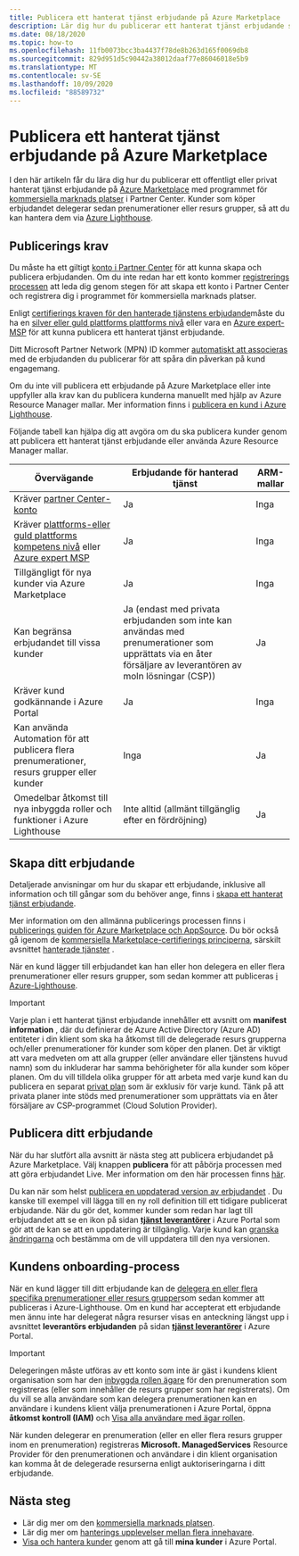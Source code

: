 ```yaml
---
title: Publicera ett hanterat tjänst erbjudande på Azure Marketplace
description: Lär dig hur du publicerar ett hanterat tjänst erbjudande som integrerar kunder i Azure Lighthouse.
ms.date: 08/18/2020
ms.topic: how-to
ms.openlocfilehash: 11fb0073bcc3ba4437f78de8b263d165f0069db8
ms.sourcegitcommit: 829d951d5c90442a38012daaf77e86046018e5b9
ms.translationtype: MT
ms.contentlocale: sv-SE
ms.lasthandoff: 10/09/2020
ms.locfileid: "88589732"
---
```

# <a name="publish-a-managed-service-offer-to-azure-marketplace"></a>Publicera ett hanterat tjänst erbjudande på Azure Marketplace

I den här artikeln får du lära dig hur du publicerar ett offentligt eller privat hanterat tjänst erbjudande på [Azure Marketplace](https://azuremarketplace.microsoft.com) med programmet för [kommersiella marknads platser](../../marketplace/partner-center-portal/commercial-marketplace-overview.md) i Partner Center. Kunder som köper erbjudandet delegerar sedan prenumerationer eller resurs grupper, så att du kan hantera dem via [Azure Lighthouse](../overview.md).

## <a name="publishing-requirements"></a>Publicerings krav

Du måste ha ett giltigt [konto i Partner Center](../../marketplace/partner-center-portal/create-account.md) för att kunna skapa och publicera erbjudanden. Om du inte redan har ett konto kommer [registrerings processen](https://aka.ms/joinmarketplace) att leda dig genom stegen för att skapa ett konto i Partner Center och registrera dig i programmet för kommersiella marknads platser.

Enligt [certifierings kraven för den hanterade tjänstens erbjudande](/legal/marketplace/certification-policies#7004-business-requirements)måste du ha en [silver eller guld plattforms plattforms nivå](/partner-center/learn-about-competencies) eller vara en [Azure expert-MSP](https://partner.microsoft.com/membership/azure-expert-msp) för att kunna publicera ett hanterat tjänst erbjudande.

Ditt Microsoft Partner Network (MPN) ID kommer [automatiskt att associeras](../../cost-management-billing/manage/link-partner-id.md) med de erbjudanden du publicerar för att spåra din påverkan på kund engagemang.

Om du inte vill publicera ett erbjudande på Azure Marketplace eller inte uppfyller alla krav kan du publicera kunderna manuellt med hjälp av Azure Resource Manager mallar. Mer information finns i [publicera en kund i Azure Lighthouse](onboard-customer.md).

Följande tabell kan hjälpa dig att avgöra om du ska publicera kunder genom att publicera ett hanterat tjänst erbjudande eller använda Azure Resource Manager mallar.

|**Övervägande**  |**Erbjudande för hanterad tjänst**  |**ARM-mallar**  |
|---------|---------|---------|
|Kräver [partner Center-konto](../../marketplace/partner-center-portal/create-account.md)   |Ja         |Inga        |
|Kräver [plattforms-eller guld plattforms kompetens nivå](/partner-center/learn-about-competencies) eller [Azure expert MSP](https://partner.microsoft.com/membership/azure-expert-msp)      |Ja         |Inga         |
|Tillgängligt för nya kunder via Azure Marketplace     |Ja     |Inga       |
|Kan begränsa erbjudandet till vissa kunder     |Ja (endast med privata erbjudanden som inte kan användas med prenumerationer som upprättats via en åter försäljare av leverantören av moln lösningar (CSP))         |Ja         |
|Kräver kund godkännande i Azure Portal     |Ja     |Inga   |
|Kan använda Automation för att publicera flera prenumerationer, resurs grupper eller kunder |Inga     |Ja    |
|Omedelbar åtkomst till nya inbyggda roller och funktioner i Azure Lighthouse     |Inte alltid (allmänt tillgänglig efter en fördröjning)         |Ja         |

## <a name="create-your-offer"></a>Skapa ditt erbjudande

Detaljerade anvisningar om hur du skapar ett erbjudande, inklusive all information och till gångar som du behöver ange, finns i [skapa ett hanterat tjänst erbjudande](../../marketplace/partner-center-portal/create-new-managed-service-offer.md).

Mer information om den allmänna publicerings processen finns i [publicerings guiden för Azure Marketplace och AppSource](../../marketplace/marketplace-publishers-guide.md). Du bör också gå igenom de [kommersiella Marketplace-certifierings principerna](/legal/marketplace/certification-policies), särskilt avsnittet [hanterade tjänster](/legal/marketplace/certification-policies#700-managed-services) .

När en kund lägger till erbjudandet kan han eller hon delegera en eller flera prenumerationer eller resurs grupper, som sedan kommer att publiceras [i Azure-Lighthouse](#the-customer-onboarding-process).

> [!IMPORTANT]
> Varje plan i ett hanterat tjänst erbjudande innehåller ett avsnitt om **manifest information** , där du definierar de Azure Active Directory (Azure AD) entiteter i din klient som ska ha åtkomst till de delegerade resurs grupperna och/eller prenumerationer för kunder som köper den planen. Det är viktigt att vara medveten om att alla grupper (eller användare eller tjänstens huvud namn) som du inkluderar har samma behörigheter för alla kunder som köper planen. Om du vill tilldela olika grupper för att arbeta med varje kund kan du publicera en separat [privat plan](../../marketplace/private-offers.md) som är exklusiv för varje kund. Tänk på att privata planer inte stöds med prenumerationer som upprättats via en åter försäljare av CSP-programmet (Cloud Solution Provider).

## <a name="publish-your-offer"></a>Publicera ditt erbjudande

När du har slutfört alla avsnitt är nästa steg att publicera erbjudandet på Azure Marketplace. Välj knappen **publicera** för att påbörja processen med att göra erbjudandet Live. Mer information om den här processen finns [här](../../marketplace/partner-center-portal/create-new-managed-service-offer.md#publish). 

Du kan när som helst [publicera en uppdaterad version av erbjudandet](../..//marketplace/partner-center-portal/update-existing-offer.md) . Du kanske till exempel vill lägga till en ny roll definition till ett tidigare publicerat erbjudande. När du gör det, kommer kunder som redan har lagt till erbjudandet att se en ikon på sidan [**tjänst leverantörer**](view-manage-service-providers.md) i Azure Portal som gör att de kan se att en uppdatering är tillgänglig. Varje kund kan [granska ändringarna](view-manage-service-providers.md#update-service-provider-offers) och bestämma om de vill uppdatera till den nya versionen. 

## <a name="the-customer-onboarding-process"></a>Kundens onboarding-process

När en kund lägger till ditt erbjudande kan de [delegera en eller flera specifika prenumerationer eller resurs grupper](view-manage-service-providers.md#delegate-resources)som sedan kommer att publiceras i Azure-Lighthouse. Om en kund har accepterat ett erbjudande men ännu inte har delegerat några resurser visas en anteckning längst upp i avsnittet **leverantörs erbjudanden** på sidan [**tjänst leverantörer**](view-manage-service-providers.md) i Azure Portal.

> [!IMPORTANT]
> Delegeringen måste utföras av ett konto som inte är gäst i kundens klient organisation som har den [inbyggda rollen ägare](../../role-based-access-control/built-in-roles.md#owner) för den prenumeration som registreras (eller som innehåller de resurs grupper som har registrerats). Om du vill se alla användare som kan delegera prenumerationen kan en användare i kundens klient välja prenumerationen i Azure Portal, öppna **åtkomst kontroll (IAM)** och [Visa alla användare med ägar rollen](../../role-based-access-control/role-assignments-list-portal.md#list-owners-of-a-subscription).

När kunden delegerar en prenumeration (eller en eller flera resurs grupper inom en prenumeration) registreras **Microsoft. ManagedServices** Resource Provider för den prenumerationen och användare i din klient organisation kan komma åt de delegerade resurserna enligt auktoriseringarna i ditt erbjudande.

## <a name="next-steps"></a>Nästa steg

- Lär dig mer om den [kommersiella marknads platsen](../../marketplace/partner-center-portal/commercial-marketplace-overview.md).
- Lär dig mer om [hanterings upplevelser mellan flera innehavare](../concepts/cross-tenant-management-experience.md).
- [Visa och hantera kunder](view-manage-customers.md) genom att gå till **mina kunder** i Azure Portal.
